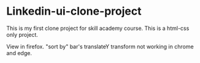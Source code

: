 # Linkedin-ui-clone-project
This is my first clone project for skill academy course.
This is a html-css only project.


View in firefox. "sort by" bar's translateY transform not working in chrome and edge.
